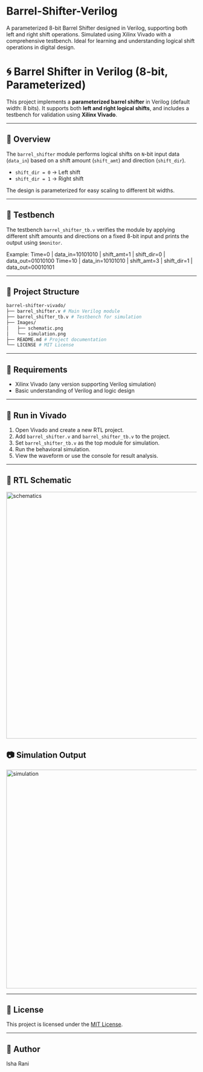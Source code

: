 # Barrel-Shifter-Verilog
A parameterized 8-bit Barrel Shifter designed in Verilog, supporting both left and right shift operations. Simulated using Xilinx Vivado with a comprehensive testbench. Ideal for learning and understanding logical shift operations in digital design.
# 🌀 Barrel Shifter in Verilog (8-bit, Parameterized)

This project implements a **parameterized barrel shifter** in Verilog (default width: 8 bits). It supports both **left and right logical shifts**, and includes a testbench for validation using **Xilinx Vivado**.

---

## 📐 Overview

The `barrel_shifter` module performs logical shifts on `N`-bit input data (`data_in`) based on a shift amount (`shift_amt`) and direction (`shift_dir`).

- `shift_dir = 0` → Left shift  
- `shift_dir = 1` → Right shift

The design is parameterized for easy scaling to different bit widths.

---

## 🧪 Testbench

The testbench `barrel_shifter_tb.v` verifies the module by applying different shift amounts and directions on a fixed 8-bit input and prints the output using `$monitor`.

Example:
Time=0 | data_in=10101010 | shift_amt=1 | shift_dir=0 | data_out=01010100
Time=10 | data_in=10101010 | shift_amt=3 | shift_dir=1 | data_out=00010101

---

## 📁 Project Structure
```bash
barrel-shifter-vivado/
├── barrel_shifter.v # Main Verilog module
├── barrel_shifter_tb.v # Testbench for simulation
├── Images/
│   ├── schematic.png
│   └── simulation.png
├── README.md # Project documentation
└── LICENSE # MIT License
```

---

## 🧰 Requirements

- Xilinx Vivado (any version supporting Verilog simulation)
- Basic understanding of Verilog and logic design

---

## 🚀 Run in Vivado

1. Open Vivado and create a new RTL project.
2. Add `barrel_shifter.v` and `barrel_shifter_tb.v` to the project.
3. Set `barrel_shifter_tb.v` as the top module for simulation.
4. Run the behavioral simulation.
5. View the waveform or use the console for result analysis.

---

## 🧾 RTL Schematic

<img width="1499" height="652" alt="schematics" src="https://github.com/user-attachments/assets/fced6c06-09d1-46a5-9bd9-c63e89253152" />

## 📷 Simulation Output

<img width="1489" height="578" alt="simulation" src="https://github.com/user-attachments/assets/570a9a9f-aac2-4dd9-a9b0-7eeff954ea32" />

---

## 📜 License

This project is licensed under the [MIT License](LICENSE).

---

## 🙌 Author

Isha Rani
